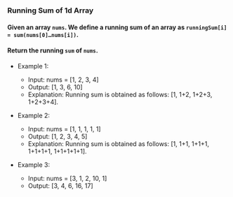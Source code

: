 ### Running Sum of 1d Array

#### Given an array ```nums```. We define a running sum of an array as ```runningSum[i] = sum(nums[0]…nums[i])```.

#### Return the running ```sum``` of ```nums```.

- Example 1:
  - Input: nums = [1, 2, 3, 4]
  - Output: [1, 3, 6, 10]
  - Explanation: Running sum is obtained as follows: [1, 1+2, 1+2+3, 1+2+3+4].

- Example 2:
  - Input: nums = [1, 1, 1, 1, 1]
  - Output: [1, 2, 3, 4, 5]
  - Explanation: Running sum is obtained as follows: [1, 1+1, 1+1+1, 1+1+1+1, 1+1+1+1+1].

- Example 3:
  - Input: nums = [3, 1, 2, 10, 1]
  - Output: [3, 4, 6, 16, 17]
